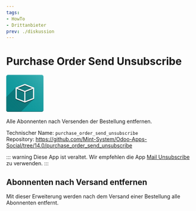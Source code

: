 ```yaml
---
tags:
- HowTo
- Drittanbieter
prev: ./diskussion
---
```

# Purchase Order Send Unsubscribe
![icon_oms_box](assets/icon_oms_box.png)

Alle Abonnenten nach Versenden der Bestellung entfernen.
 
Technischer Name: `purchase_order_send_unsubscribe`\
Repository: <https://github.com/Mint-System/Odoo-Apps-Social/tree/14.0/purchase_order_send_unsubscribe>

::: warning
Diese App ist veraltet. Wir empfehlen die App [Mail Unsubscribe](Mail%20Unsubscribe) zu verwenden.
:::

## Abonnenten nach Versand entfernen

Mit dieser Erweiterung werden nach dem Versand einer Bestellung alle Abonnenten entfernt.